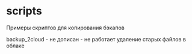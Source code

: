 # scripts
Примеры скриптов для копирования бэкапов

backup_2cloud - не дописан - не работает удаление старых файлов в облаке